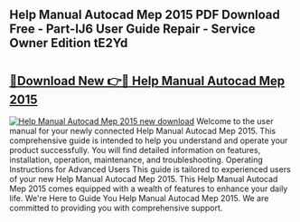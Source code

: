 ## Help Manual Autocad Mep 2015 PDF Download Free - Part-lJ6 User Guide Repair - Service Owner Edition tE2Yd

# <h2><a href="http://bc46461.oget.top/?id=Help+Manual+Autocad+Mep+2015">🔗Download New 👉🔴 Help Manual Autocad Mep 2015</a></h2>

[![Help Manual Autocad Mep 2015 new download](https://i.imgur.com/5g1atiW.png)](http://bc46461.oget.top/?id=Help+Manual+Autocad+Mep+2015)
Welcome to the user manual for your newly connected Help Manual Autocad Mep 2015. This comprehensive guide is intended to help you understand and operate your product successfully. You will find detailed information on features, installation, operation, maintenance, and troubleshooting. Operating Instructions for Advanced Users This guide is tailored to experienced users of your new Help Manual Autocad Mep 2015. This Help Manual Autocad Mep 2015 comes equipped with a wealth of features to enhance your daily life. We're Here to Guide You Help Manual Autocad Mep 2015. We are committed to providing you with comprehensive support.
